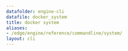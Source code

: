 ```yaml
---
datafolder: engine-cli
datafile: docker_system
title: docker system
aliases:
- /edge/engine/reference/commandline/system/
layout: cli
---
```


<!--
This page is automatically generated from Docker's source code. If you want to
suggest a change to the text that appears here, open a ticket or pull request
in the source repository on GitHub:

https://github.com/docker/cli
-->